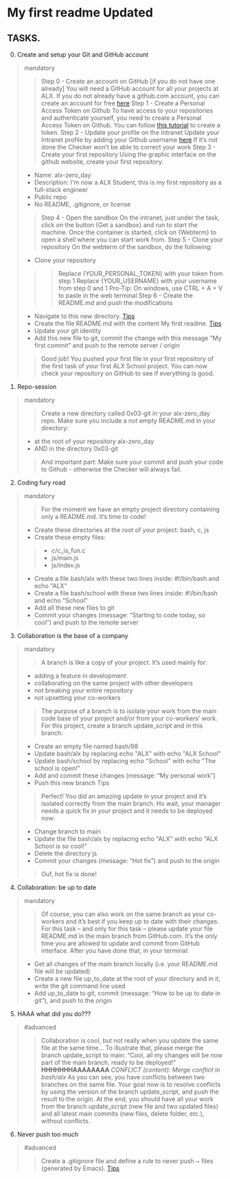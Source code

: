 # My first readme Updated

## TASKS.


0. Create and setup your Git and GitHub account
> mandatory
> > Step 0 - Create an account on GitHub [if you do not have one already]
> > You will need a GitHub account for all your projects at ALX. If you do not already have a github.com account, you can create an account for free [here](https://github.com/)
> > Step 1 - Create a Personal Access Token on Github
> > To have access to your repositories and authenticate yourself, you need to create a Personal Access Token on Github.
> > You can follow [this tutorial](https://docs.github.com/en/authentication/keeping-your-account-and-data-secure/managing-your-personal-access-tokens) to create a token.
> > Step 2 - Update your profile on the Intranet
> > Update your Intranet profile by adding your Github username [here](https://github.com/)
> > If it’s not done the Checker won’t be able to correct your work
> > Step 3 - Create your first repository
> > Using the graphic interface on the github website, create your first repository.
> * Name: alx-zero_day
> * Description: I'm now a ALX Student, this is my first repository as a full-stack engineer
> * Public repo
> * No README, .gitignore, or license
> > Step 4 - Open the sandbox
> > On the intranet, just under the task, click on the button {Get a sandbox} and run to start the machine.
> > Once the container is started, click on {Webterm} to open a shell where you can start work from.
> > Step 5 - Clone your repository
> > On the webterm of the sandbox, do the following:
> * Clone your repository
> > > Replace {YOUR_PERSONAL_TOKEN} with your token from step 1
> > > Replace {YOUR_USERNAME} with your username from step 0 and 1
> > > Pro-Tip: On windows, use CTRL + A + V to paste in the web terminal
> > Step 6 - Create the README.md and push the modifications
> * Navigate to this new directory. [Tips](https://askubuntu.com/questions/232442/how-do-i-navigate-between-directories-in-terminal)
> * Create the file README.md with the content My first readme. [Tips](https://forum.howtoforge.com/threads/echo-into-a-file.115/)
> * Update your git identity
> * Add this new file to git, commit the change with this message “My first commit” and push to the remote server / origin
> > Good job!
> > You pushed your first file in your first repository of the first task of your first ALX School project.
> > You can now check your repository on GitHub to see if everything is good.
1. Repo-session
> mandatory
> > Create a new directory called 0x03-git in your alx-zero_day repo.
> > Make sure you include a not empty README.md in your directory:
> * at the root of your repository alx-zero_day
> * AND in the directory 0x03-git
> > And important part: Make sure your commit and push your code to Github - otherwise the Checker will always fail.
2. Coding fury road
> mandatory
> > For the moment we have an empty project directory containing only a README.md. It’s time to code!
> * Create these directories at the root of your project: bash, c, js
> * Create these empty files:
> > * c/c_is_fun.c
> > * js/main.js
> > * js/index.js
> * Create a file bash/alx with these two lines inside: #!/bin/bash and echo "ALX"
> * Create a file bash/school with these two lines inside: #!/bin/bash and echo "School"
> * Add all these new files to git
> * Commit your changes (message: “Starting to code today, so cool”) and push to the remote server
3. Collaboration is the base of a company
> mandatory
> > A branch is like a copy of your project. It’s used mainly for:
> * adding a feature in development
> * collaborating on the same project with other developers
> * not breaking your entire repository
> * not upsetting your co-workers
> > The purpose of a branch is to isolate your work from the main code base of your project and/or from your co-workers’ work.
> > For this project, create a branch update_script and in this branch:
> * Create an empty file named bash/98
> * Update bash/alx by replacing echo "ALX" with echo "ALX School"
> * Update bash/school by replacing echo "School" with echo "The school is open!"
> * Add and commit these changes (message: “My personal work”)
> * Push this new branch Tips
> > Perfect! You did an amazing update in your project and it’s isolated correctly from the main branch.
> > Ho wait, your manager needs a quick fix in your project and it needs to be deployed now:
> * Change branch to main
> * Update the file bash/alx by replacing echo "ALX" with echo "ALX School is so cool!"
> * Delete the directory js
> * Commit your changes (message: “Hot fix”) and push to the origin
> > Ouf, hot fix is done!
4. Collaboration: be up to date
> mandatory
> > Of course, you can also work on the same branch as your co-workers and it’s best if you keep up to date with their changes.
> > For this task – and only for this task – please update your file README.md in the main branch from GitHub.com. It’s the only time you are allowed to update and commit from GitHub interface.
> > After you have done that, in your terminal:
> * Get all changes of the main branch locally (i.e. your README.md file will be updated)
> * Create a new file up_to_date at the root of your directory and in it, write the git command line used
> * Add up_to_date to git, commit (message: “How to be up to date in git”), and push to the origin
5. HAAA what did you do???
> #advanced
> > Collaboration is cool, but not really when you update the same file at the same time…
> > To illustrate that, please merge the branch update_script to main: “Cool, all my changes will be now part of the main branch, ready to be deployed!”
**HHHHHHHAAAAAAAA**
*CONFLICT (content): Merge conflict in bash/alx*
> > As you can see, you have conflicts between two branches on the same file.
> > Your goal now is to resolve conflicts by using the version of the branch update_script, and push the result to the origin.
> > At the end, you should have all your work from the branch update_script (new file and two updated files) and all latest main commits (new files, delete folder, etc.), without conflicts.
6. Never push too much
> #advanced
> > Create a .gitignore file and define a rule to never push ~ files (generated by Emacs). [Tips](https://git-scm.com/docs/gitignore)

